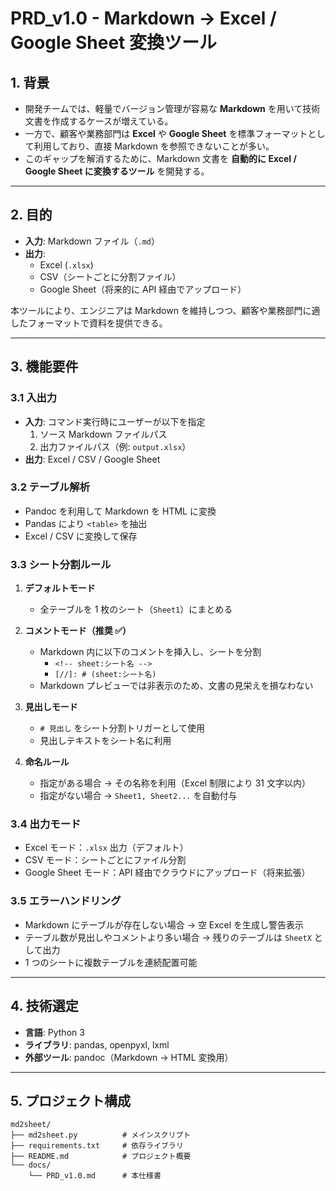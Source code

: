 # PRD_v1.0 - Markdown → Excel / Google Sheet 変換ツール

## 1. 背景
- 開発チームでは、軽量でバージョン管理が容易な **Markdown** を用いて技術文書を作成するケースが増えている。  
- 一方で、顧客や業務部門は **Excel** や **Google Sheet** を標準フォーマットとして利用しており、直接 Markdown を参照できないことが多い。  
- このギャップを解消するために、Markdown 文書を **自動的に Excel / Google Sheet に変換するツール** を開発する。  

---

## 2. 目的
- **入力**: Markdown ファイル（`.md`）  
- **出力**:  
  - Excel (`.xlsx`)  
  - CSV（シートごとに分割ファイル）  
  - Google Sheet（将来的に API 経由でアップロード）  

本ツールにより、エンジニアは Markdown を維持しつつ、顧客や業務部門に適したフォーマットで資料を提供できる。  

---

## 3. 機能要件

### 3.1 入出力
- **入力**: コマンド実行時にユーザーが以下を指定  
  1. ソース Markdown ファイルパス  
  2. 出力ファイルパス（例: `output.xlsx`）  
- **出力**: Excel / CSV / Google Sheet  

### 3.2 テーブル解析
- Pandoc を利用して Markdown を HTML に変換  
- Pandas により `<table>` を抽出  
- Excel / CSV に変換して保存  

### 3.3 シート分割ルール
1. **デフォルトモード**  
   - 全テーブルを 1 枚のシート（`Sheet1`）にまとめる  

2. **コメントモード（推奨 ✅）**  
   - Markdown 内に以下のコメントを挿入し、シートを分割  
     - `<!-- sheet:シート名 -->`  
     - `[//]: # (sheet:シート名)`  
   - Markdown プレビューでは非表示のため、文書の見栄えを損なわない  

3. **見出しモード**  
   - `# 見出し` をシート分割トリガーとして使用  
   - 見出しテキストをシート名に利用  

4. **命名ルール**  
   - 指定がある場合 → その名称を利用（Excel 制限により 31 文字以内）  
   - 指定がない場合 → `Sheet1, Sheet2...` を自動付与  

### 3.4 出力モード
- Excel モード：`.xlsx` 出力（デフォルト）  
- CSV モード：シートごとにファイル分割  
- Google Sheet モード：API 経由でクラウドにアップロード（将来拡張）  

### 3.5 エラーハンドリング
- Markdown にテーブルが存在しない場合 → 空 Excel を生成し警告表示  
- テーブル数が見出しやコメントより多い場合 → 残りのテーブルは `SheetX` として出力  
- 1 つのシートに複数テーブルを連続配置可能  

---

## 4. 技術選定
- **言語**: Python 3  
- **ライブラリ**: pandas, openpyxl, lxml  
- **外部ツール**: pandoc（Markdown → HTML 変換用）  

---

## 5. プロジェクト構成
```plaintext
md2sheet/
├── md2sheet.py          # メインスクリプト
├── requirements.txt     # 依存ライブラリ
├── README.md            # プロジェクト概要
└── docs/
    └── PRD_v1.0.md      # 本仕様書
